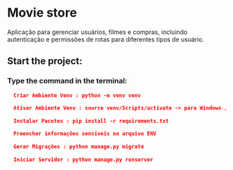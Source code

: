 # Movie store

Aplicação para gerenciar usuários, filmes e compras, incluindo autenticação e permissões de rotas para diferentes tipos de usuário.

 ## **Start the project:**
 ### Type the command in the terminal:

```json
  Criar Ambiente Venv : python -m venv venv
  
  Ativar Ambiente Venv : source venv/Scripts/activate -> para Windows // source venv/bin/activate -> para Linux
  
  Instalar Pacotes : pip install -r requirements.txt

  Preencher informações sensíveis no arquivo ENV
  
  Gerar Migrações : python manage.py migrate
  
  Iniciar Servidor : python manage.py runserver
 ```